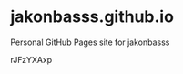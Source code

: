 # jakonbasss.github.io
Personal GitHub Pages site for jakonbasss













































































rJFzYXAxp
